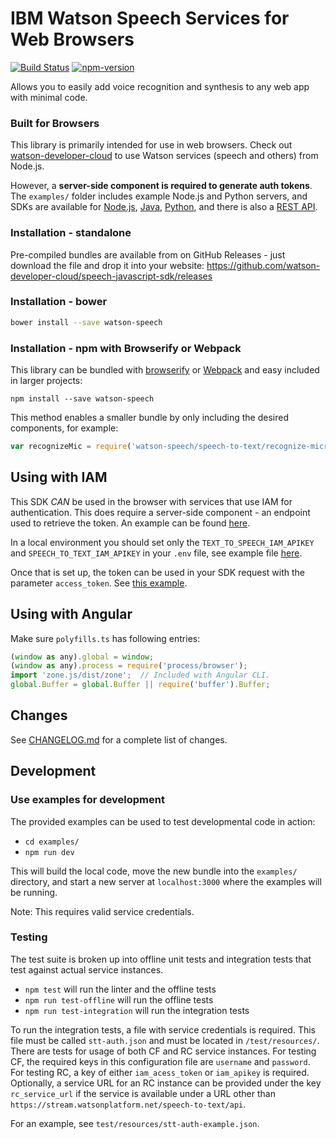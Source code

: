 IBM Watson Speech Services for Web Browsers
===========================================

[![Build Status](https://travis-ci.org/watson-developer-cloud/speech-javascript-sdk.svg?branch=master)](https://travis-ci.org/watson-developer-cloud/speech-javascript-sdk)
[![npm-version](https://img.shields.io/npm/v/watson-speech.svg)](https://www.npmjs.com/package/watson-speech)

Allows you to easily add voice recognition and synthesis to any web app with minimal code.

### Built for Browsers
This library is primarily intended for use in web browsers. Check out [watson-developer-cloud](https://www.npmjs.com/package/watson-developer-cloud) to use Watson services (speech and others) from Node.js.

However, a **server-side component is required to generate auth tokens**. The `examples/` folder includes example Node.js and Python servers, and SDKs are available for [Node.js](https://github.com/watson-developer-cloud/node-sdk#authorization), [Java](https://github.com/watson-developer-cloud/java-sdk), [Python](https://github.com/watson-developer-cloud/python-sdk/blob/master/examples/authorization_v1.py), and there is also a [REST API](https://cloud.ibm.com/docs/services/watson?topic=watson-gs-tokens-watson-tokens).


### Installation - standalone

Pre-compiled bundles are available from on GitHub Releases - just download the file and drop it into your website: https://github.com/watson-developer-cloud/speech-javascript-sdk/releases

### Installation - bower

```sh
bower install --save watson-speech
```

### Installation - npm with Browserify or Webpack

This library can be bundled with [browserify](http://browserify.org/) or [Webpack](http://webpack.github.io/)
and easy included in larger projects:

    npm install --save watson-speech

This method enables a smaller bundle by only including the desired components, for example:

```js
var recognizeMic = require('watson-speech/speech-to-text/recognize-microphone');
```

## Using with IAM

This SDK _CAN_ be used in the browser with services that use IAM for authentication. This does require a server-side component - an endpoint used to retrieve the token. An example can be found [here](https://github.com/watson-developer-cloud/speech-javascript-sdk/blob/master/examples/server.js#L92).

In a local environment you should set only the `TEXT_TO_SPEECH_IAM_APIKEY` and `SPEECH_TO_TEXT_IAM_APIKEY` in your `.env` file, see example file [here](https://github.com/watson-developer-cloud/speech-javascript-sdk/blob/master/examples/.env.example).

Once that is set up, the token can be used in your SDK request with the parameter `access_token`. See [this example](https://github.com/watson-developer-cloud/speech-javascript-sdk/blob/master/examples/static/microphone-streaming.html#L36).

## Using with Angular

Make sure `polyfills.ts` has following entries:

```js
(window as any).global = window;
(window as any).process = require('process/browser');
import 'zone.js/dist/zone';  // Included with Angular CLI.
global.Buffer = global.Buffer || require('buffer').Buffer;
```

## Changes

See [CHANGELOG.md](CHANGELOG.md) for a complete list of changes.

## Development

### Use examples for development
The provided examples can be used to test developmental code in action:
* `cd examples/`
* `npm run dev`

This will build the local code, move the new bundle into the `examples/` directory, and start a new server at `localhost:3000` where the examples will be running.

Note: This requires valid service credentials.

### Testing
The test suite is broken up into offline unit tests and integration tests that test against actual service instances.
* `npm test` will run the linter and the offline tests
* `npm run test-offline` will run the offline tests
* `npm run test-integration` will run the integration tests

To run the integration tests, a file with service credentials is required. This file must be called `stt-auth.json` and must be located in `/test/resources/`. There are tests for usage of both CF and RC service instances. For testing CF, the required keys in this configuration file are `username` and `password`. For testing RC, a key of either `iam_acess_token` or `iam_apikey` is required. Optionally, a service URL for an RC instance can be provided under the key `rc_service_url` if the service is available under a URL other than `https://stream.watsonplatform.net/speech-to-text/api`.

For an example, see `test/resources/stt-auth-example.json`.
